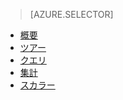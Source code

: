 > [AZURE.SELECTOR]
- [概要](../articles/application-insights/app-analytics.md)
- [ツアー](../articles/application-insights/app-analytics-tour.md)
- [クエリ](../articles/application-insights/app-analytics-queries.md)
- [集計](../articles/application-insights/app-analytics-aggregations.md)
- [スカラー](../articles/application-insights/app-analytics-scalars.md)

<!---HONumber=AcomDC_0309_2016-->
